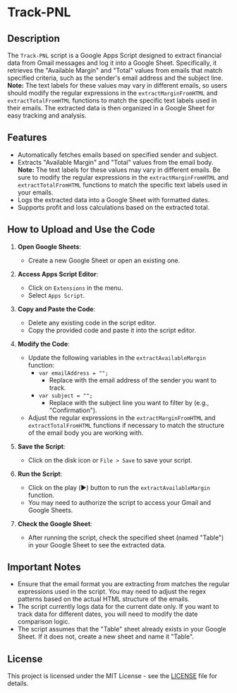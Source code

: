 # Track-PNL

## Description

The `Track-PNL` script is a Google Apps Script designed to extract financial data from Gmail messages and log it into a Google Sheet. Specifically, it retrieves the "Available Margin" and "Total" values from emails that match specified criteria, such as the sender's email address and the subject line. **Note:** The text labels for these values may vary in different emails, so users should modify the regular expressions in the `extractMarginFromHTML` and `extractTotalFromHTML` functions to match the specific text labels used in their emails. The extracted data is then organized in a Google Sheet for easy tracking and analysis.

## Features

- Automatically fetches emails based on specified sender and subject.
- Extracts "Available Margin" and "Total" values from the email body. **Note:** The text labels for these values may vary in different emails. Be sure to modify the regular expressions in the `extractMarginFromHTML` and `extractTotalFromHTML` functions to match the specific text labels used in your emails.
- Logs the extracted data into a Google Sheet with formatted dates.
- Supports profit and loss calculations based on the extracted total.

## How to Upload and Use the Code

1. **Open Google Sheets**:
   - Create a new Google Sheet or open an existing one.

2. **Access Apps Script Editor**:
   - Click on `Extensions` in the menu.
   - Select `Apps Script`.

3. **Copy and Paste the Code**:
   - Delete any existing code in the script editor.
   - Copy the provided code and paste it into the script editor.

4. **Modify the Code**:
   - Update the following variables in the `extractAvailableMargin` function:
     - `var emailAddress = "";` 
       - Replace with the email address of the sender you want to track.
     - `var subject = "";` 
       - Replace with the subject line you want to filter by (e.g., "Confirmation").
   - Adjust the regular expressions in the `extractMarginFromHTML` and `extractTotalFromHTML` functions if necessary to match the structure of the email body you are working with.

5. **Save the Script**:
   - Click on the disk icon or `File > Save` to save your script.

6. **Run the Script**:
   - Click on the play (▶️) button to run the `extractAvailableMargin` function.
   - You may need to authorize the script to access your Gmail and Google Sheets.

7. **Check the Google Sheet**:
   - After running the script, check the specified sheet (named "Table") in your Google Sheet to see the extracted data.

## Important Notes

- Ensure that the email format you are extracting from matches the regular expressions used in the script. You may need to adjust the regex patterns based on the actual HTML structure of the emails.
- The script currently logs data for the current date only. If you want to track data for different dates, you will need to modify the date comparison logic.
- The script assumes that the "Table" sheet already exists in your Google Sheet. If it does not, create a new sheet and name it "Table".

## License

This project is licensed under the MIT License - see the [LICENSE](LICENSE) file for details.
